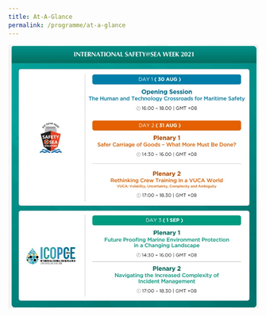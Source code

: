 ```yaml
---
title: At-A-Glance
permalink: /programme/at-a-glance
---
```

![Alt text for image on Isomer site](/images/AtAGLance2.jpg)